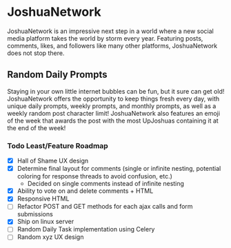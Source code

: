 # JoshuaNetwork

JoshuaNetwork is an impressive next step in a world where a new social media platform takes the world by storm every year. Featuring posts, comments, likes, and followers like many other platforms, JoshuaNetwork does not stop there.

## Random Daily Prompts

Staying in your own little internet bubbles can be fun, but it sure can get old! JoshuaNetwork offers the opportunity to keep things fresh every day, with unique daily prompts, weekly prompts, and monthly prompts, as well as a weekly random post character limit! JoshuaNetwork also features an emoji of the week that awards the post with the most UpJoshuas containing it at the end of the week!

### Todo Least/Feature Roadmap

- [x] Hall of Shame UX design
- [x] Determine final layout for comments (single or infinite nesting, potential coloring for response threads to avoid confusion, etc.)
    - Decided on single comments instead of infinite nesting
- [x] Ability to vote on and delete comments + HTML
- [x] Responsive HTML
- [ ] Refactor POST and GET methods for each ajax calls and form submissions
- [x] Ship on linux server
- [ ] Random Daily Task implementation using Celery
- [ ] Random xyz UX design
